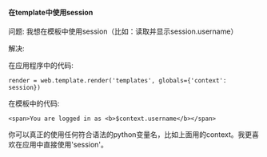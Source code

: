  

#### 在template中使用session



问题: 我想在模板中使用session（比如：读取并显示session.username）



解决:



在应用程序中的代码:




```
render = web.template.render('templates', globals={'context': session})

```


在模板中的代码:




```
<span>You are logged in as <b>$context.username</b></span>

```


你可以真正的使用任何符合语法的python变量名，比如上面用的context。我更喜欢在应用中直接使用'session'。





 
 


